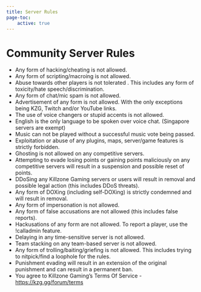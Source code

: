```yaml
---
title: Server Rules
page-toc:
    active: true
---
```


# Community Server Rules
* Any form of hacking/cheating is not allowed.
* Any form of scripting/macroing is not allowed.
* Abuse towards other players is not tolerated . This includes any form of toxicity/hate speech/discrimination.
* Any form of chat/mic spam is not allowed.
* Advertisement of any form is not allowed. With the only exceptions being KZG, Twitch and/or YouTube links.
* The use of voice changers or stupid accents is not allowed.
* English is the only language to be spoken over voice chat. (Singapore servers are exempt)
* Music can not be played without a successful music vote being passed.
* Exploitation or abuse of any plugins, maps, server/game features is strictly forbidden.
* Ghosting is not allowed on any competitive servers.
* Attempting to evade losing points or gaining points maliciously on any competitive servers will result in a suspension and possible reset of points.
* DDoSing any Killzone Gaming servers or users will result in removal and possible legal action (this includes DDoS threats). 
* Any form of DOXing (including self-DOXing) is strictly condemned and will result in removal. 
* Any form of impersonation is not allowed.
* Any form of false accusations are not allowed (this includes false reports).
* Hackusations of any form are not allowed. To report a player, use the !calladmin feature.
* Delaying in any time-sensitive server is not allowed.
* Team stacking on any team-based server is not allowed.
* Any form of trolling/baiting/griefing is not allowed. This includes trying to nitpick/find a loophole for the rules. 
* Punishment evading will result in an extension of the original punishment and can result in a permanent ban.
* You agree to Killzone Gaming’s Terms Of Service - https://kzg.gg/forum/terms